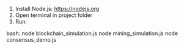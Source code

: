 1. Install Node.js: https://nodejs.org  
2. Open terminal in project folder
3. Run:

bash:
node blockchain_simulation.js
node mining_simulation.js
node consensus_demo.js
